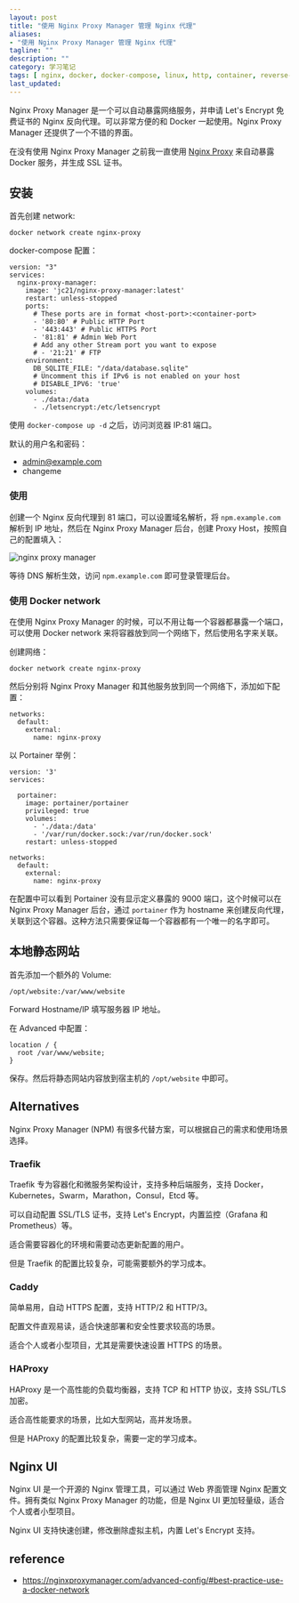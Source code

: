 ```yaml
---
layout: post
title: "使用 Nginx Proxy Manager 管理 Nginx 代理"
aliases:
- "使用 Nginx Proxy Manager 管理 Nginx 代理"
tagline: ""
description: ""
category: 学习笔记
tags: [ nginx, docker, docker-compose, linux, http, container, reverse-proxy, ]
last_updated:
---
```


Nginx Proxy Manager 是一个可以自动暴露网络服务，并申请 Let's Encrypt 免费证书的 Nginx 反向代理。可以非常方便的和 Docker 一起使用。Nginx Proxy Manager 还提供了一个不错的界面。

在没有使用 Nginx Proxy Manager 之前我一直使用 [Nginx Proxy](/post/2017/02/docker-nginx-host-multiple-websites.html) 来自动暴露 Docker 服务，并生成 SSL 证书。

## 安装

首先创建 network:

    docker network create nginx-proxy

docker-compose 配置：

```
version: "3"
services:
  nginx-proxy-manager:
    image: 'jc21/nginx-proxy-manager:latest'
    restart: unless-stopped
    ports:
      # These ports are in format <host-port>:<container-port>
      - '80:80' # Public HTTP Port
      - '443:443' # Public HTTPS Port
      - '81:81' # Admin Web Port
      # Add any other Stream port you want to expose
      # - '21:21' # FTP
    environment:
      DB_SQLITE_FILE: "/data/database.sqlite"
      # Uncomment this if IPv6 is not enabled on your host
      # DISABLE_IPV6: 'true'
    volumes:
      - ./data:/data
      - ./letsencrypt:/etc/letsencrypt
```

使用 `docker-compose up -d` 之后，访问浏览器 IP:81 端口。

默认的用户名和密码：

- admin@example.com
- changeme

### 使用
创建一个 Nginx 反向代理到 81 端口，可以设置域名解析，将 `npm.example.com` 解析到 IP 地址，然后在 Nginx Proxy Manager 后台，创建 Proxy Host，按照自己的配置填入：

![nginx proxy manager](https://img.gtk.pw/i/2022/07/09/62c9316325371.png)

等待 DNS 解析生效，访问 `npm.example.com` 即可登录管理后台。

### 使用 Docker network
在使用 Nginx Proxy Manager 的时候，可以不用让每一个容器都暴露一个端口，可以使用 Docker network 来将容器放到同一个网络下，然后使用名字来关联。

创建网络：

    docker network create nginx-proxy

然后分别将 Nginx Proxy Manager 和其他服务放到同一个网络下，添加如下配置：

```
networks:
  default:
    external:
      name: nginx-proxy
```


以 Portainer 举例：

```
version: '3'
services:

  portainer:
    image: portainer/portainer
    privileged: true
    volumes:
      - './data:/data'
      - '/var/run/docker.sock:/var/run/docker.sock'
    restart: unless-stopped

networks:
  default:
    external:
      name: nginx-proxy
```

在配置中可以看到 Portainer 没有显示定义暴露的 9000 端口，这个时候可以在 Nginx Proxy Manager 后台，通过 `portainer` 作为 hostname 来创建反向代理，关联到这个容器。这种方法只需要保证每一个容器都有一个唯一的名字即可。

## 本地静态网站
首先添加一个额外的 Volume:

```
/opt/website:/var/www/website
```

Forward Hostname/IP 填写服务器 IP 地址。

在 Advanced 中配置：

```
location / {
  root /var/www/website;
}
```

保存。然后将静态网站内容放到宿主机的 `/opt/website` 中即可。

## Alternatives
Nginx Proxy Manager (NPM) 有很多代替方案，可以根据自己的需求和使用场景选择。

### Traefik

Traefik 专为容器化和微服务架构设计，支持多种后端服务，支持 Docker，Kubernetes，Swarm，Marathon，Consul，Etcd 等。

可以自动配置 SSL/TLS 证书，支持 Let's Encrypt，内置监控（Grafana 和 Prometheus）等。

适合需要容器化的环境和需要动态更新配置的用户。

但是 Traefik 的配置比较复杂，可能需要额外的学习成本。

### Caddy

简单易用，自动 HTTPS 配置，支持 HTTP/2 和 HTTP/3。

配置文件直观易读，适合快速部署和安全性要求较高的场景。

适合个人或者小型项目，尤其是需要快速设置 HTTPS 的场景。

### HAProxy

HAProxy 是一个高性能的负载均衡器，支持 TCP 和 HTTP 协议，支持 SSL/TLS 加密。

适合高性能要求的场景，比如大型网站，高并发场景。

但是 HAProxy 的配置比较复杂，需要一定的学习成本。

## Nginx UI

Nginx UI 是一个开源的 Nginx 管理工具，可以通过 Web 界面管理 Nginx 配置文件。拥有类似 Nginx Proxy Manager 的功能，但是 Nginx UI 更加轻量级，适合个人或者小型项目。

Nginx UI 支持快速创建，修改删除虚拟主机，内置 Let's Encrypt 支持。

## reference

- <https://nginxproxymanager.com/advanced-config/#best-practice-use-a-docker-network>
